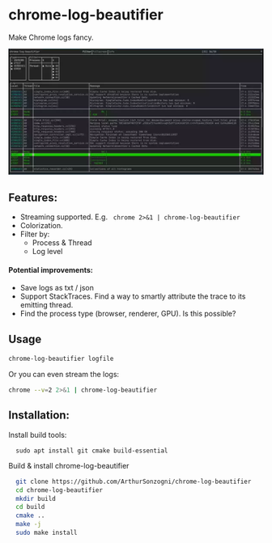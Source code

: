 # chrome-log-beautifier

Make Chrome logs fancy.

![logo](./doc/logo.webp)

## Features:
  - Streaming supported. E.g.  ``` chrome 2>&1 | chrome-log-beautifier```
  - Colorization.
  - Filter by:
    - Process & Thread
    - Log level

#### Potential improvements:
  - Save logs as txt / json
  - Support StackTraces. Find a way to smartly attribute the trace to its emitting thread.
  - Find the process type (browser, renderer, GPU). Is this possible?

## Usage
```bash
chrome-log-beautifier logfile
```
Or you can even stream the logs:
```bash
chrome --v=2 2>&1 | chrome-log-beautifier
```

## Installation:
Install build tools:
```
  sudo apt install git cmake build-essential
```

Build & install chrome-log-beautifier
```bash
  git clone https://github.com/ArthurSonzogni/chrome-log-beautifier
  cd chrome-log-beautifier
  mkdir build
  cd build
  cmake ..
  make -j
  sudo make install
```
